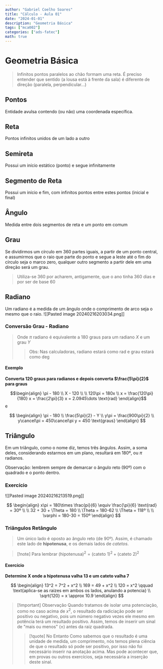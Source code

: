 ```yaml
---
author: "Gabriel Coelho Soares"
title: "Cálculo - Aula 01"
date: "2024-01-01"
description: "Geometria Básica"
tags: ["mca002"]
categories: ["ads-fatec"]
math: true
---
```



# Geometria Básica
>
> Infinitos pontos paralelos ao chão formam uma reta. É preciso entender que sentido (a lousa está à frente da sala) é diferente de direção (paralela, perpendicular...)

## Pontos

Entidade avulsa contendo (ou não) uma coordenada específica.

## Reta

Pontos infinitos unidos de um lado a outro

## Semireta

Possui um início estático (ponto) e segue infinitamente

## Segmento de Reta

Possui um início e fim, com infinitos pontos entre estes pontos (inicial e final)

## Ângulo

Medida entre dois segmentos de reta e um ponto em comum

## Grau

Se dividirmos um círculo em 360 partes iguais, a partir de um ponto central, e assumirmos que o raio que parte do ponto e segue a leste até o fim do círculo seja o marco zero, qualquer outro segmento a partir dele em uma direção será um grau.

> Utiliza-se 360 por acharem, antigamente, que o ano tinha 360 dias e por ser de base 60

## Radiano

Um radiano é a medida de um ângulo onde o comprimento de arco seja o mesmo que o raio.
![[Pasted image 20240216203034.png]]

### Conversão Grau - Radiano
>
> Onde $\pi$ radiano é equivalente a 180 graus para um radiano $X$ e um grau $Y$
> > Obs: Nas calculadoras, radiano estará como $\text{rad}$ e grau estará como $\text{deg}$
> >
#### Exemplo

**Converta 120 graus para radianos e depois converta $\frac{5\pi}{2}$ para graus**

$$\begin{align}
\pi - 180 \\
X - 120 \\ \\
120\pi = 180x \\
x = \frac{120\pi}{180}
x = \frac{2\pi}{3}
x = 2.0945\dots \text{rad}
\end{align}$$
e

$$
\begin{align}
\pi - 180
\\ \frac{5\pi}{2} - Y \\
y\pi = \frac{900\pi}{2}
\\ y\cancel\pi = 450\cancel\pi
y = 450 \text{graus}
\end{align}
$$

## Triângulo
Em um triângulo, como o nome diz, temos três ângulos. Assim, a soma deles, considerando estarmos em um plano, resultará em 180º, ou $\pi$ radianos.

Observação: lembrem sempre de demarcar o ângulo reto (90º) com o quadrado e o ponto dentro.

### Exercício
![[Pasted image 20240216213519.png]]

$$
\begin{align}
x\pi = 180\times \frac{pi}{6} \equiv \frac{\pi}{6} \text{rad} = 30º \\ \\
32 + 30 + \Theta = 180 \\ \Theta = 180-62 \\ \Theta = 118º \\ \\
\varphi = 180-30 = 150º
\end{align}
$$

### Triângulos Retângulo
> Um único lado é oposto ao ângulo reto (de 90º). Assim, é chamado este lado de **hipotenusa**, e os demais lados de *catetos*.

> [!note] Para lembrar
> $\text{(hipotenusa)}^2 = \text{(cateto 1)}^2 + \text{(cateto 2)}^2$

#### Exercício
**Determine X onde a hipotenusa valha 13 e um cateto valha 7**

$$
\begin{align}
13^2 = 7^2 + x^2
\\ 169 = 49 + x^2
\\ 120 = x^2 \qquad \text{aplica-se as raizes em ambos os lados, anulando a potencia}
\\ \sqrt{120} = x \approx 10.9
\end{align}
$$

> [!important] Observação
> Quando tratamos de isolar uma potenciação, como no caso acima de $x^2$, o resultado da radiciação pode ser positivo ou negativo, pois um número negativo vezes ele mesmo em potência terá um resultado positivo. Assim, temos de inserir um sinal de "mais ou menos" ($\pm$) antes da raiz quadrada.
> > [!quote] No Entanto
> > Como sabemos que o resultado é uma unidade de medida, um comprimento, nós temos plena ciência de que o resultado só pode ser positivo, por isso não foi necessário inserir na anotação acima. Mas pode acontecer que, em provas ou outros exercícios, seja necessária a inserção deste sinal.
